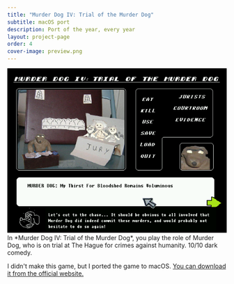 ```yaml
---
title: "Murder Dog IV: Trial of the Murder Dog"
subtitle: macOS port
description: Port of the year, every year
layout: project-page
order: 4
cover-image: preview.png
---
```


<!--
                                                   -- __
                                                 ~ (@)  ~~~---_
                                               {     `-_~,,,,,,)
                                               {    (_  ',
                                                ~    . = _',
                                                 ~    '.  =-'
                                                   ~     :
.                                                -~     ('');
'.                                         --~        \  \ ;
  '.-_                                   -~            \  \;      _-=,.
     -~- _                          -~                 {  '---- _'-=,.
       ~- _~-  _              _ -~                     ~---------=,.`
            ~-  ~~-----~~~~~~       .+++~~~~~~~~-__   /
                ~-   __            {   -     +   }   /
                         ~- ______{_    _ -=\ / /_ ~
                             :      ~--~    // /         ..-
                             :   / /      // /         ((
                             :  / /      {   `-------,. ))
                             :   /        ''=--------. }o
                .=._________,'  )                     ))
                )  _________ -''                     ~~
               / /  _ _
              (_.-.'O'-'.
-->

<img src="preview.png" class="mb-8">

<div markdown="1" class="prose lg:prose-xl">
In *Murder Dog IV: Trial of the Murder Dog*, you play the role of Murder Dog, who is on trial at The Hague for crimes against humanity. 10/10 dark comedy.

I didn't make this game, but I ported the game to macOS. [You can download it from the official website.](http://harmonyzone.org/MurderDogIV.html)
</div>
